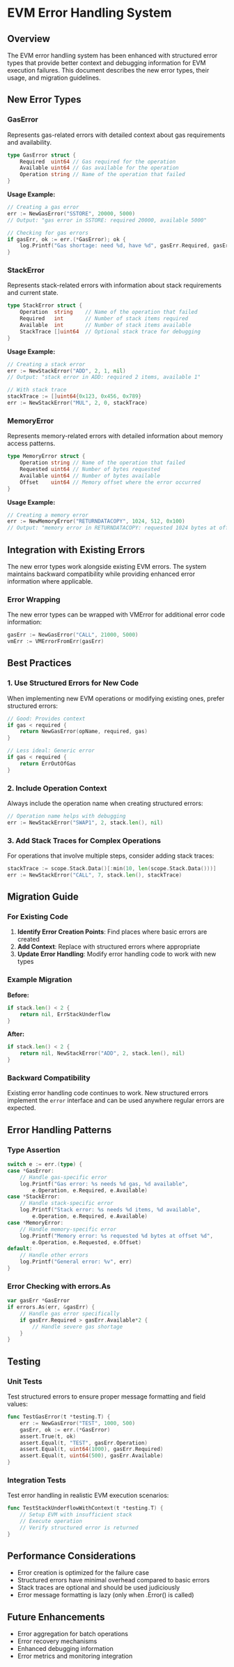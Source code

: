 # EVM Error Handling System

## Overview

The EVM error handling system has been enhanced with structured error types that provide better context and debugging information for EVM execution failures. This document describes the new error types, their usage, and migration guidelines.

## New Error Types

### GasError

Represents gas-related errors with detailed context about gas requirements and availability.

```go
type GasError struct {
    Required  uint64 // Gas required for the operation
    Available uint64 // Gas available for the operation
    Operation string // Name of the operation that failed
}
```

**Usage Example:**
```go
// Creating a gas error
err := NewGasError("SSTORE", 20000, 5000)
// Output: "gas error in SSTORE: required 20000, available 5000"

// Checking for gas errors
if gasErr, ok := err.(*GasError); ok {
    log.Printf("Gas shortage: need %d, have %d", gasErr.Required, gasErr.Available)
}
```

### StackError

Represents stack-related errors with information about stack requirements and current state.

```go
type StackError struct {
    Operation  string    // Name of the operation that failed
    Required   int       // Number of stack items required
    Available  int       // Number of stack items available
    StackTrace []uint64  // Optional stack trace for debugging
}
```

**Usage Example:**
```go
// Creating a stack error
err := NewStackError("ADD", 2, 1, nil)
// Output: "stack error in ADD: required 2 items, available 1"

// With stack trace
stackTrace := []uint64{0x123, 0x456, 0x789}
err := NewStackError("MUL", 2, 0, stackTrace)
```

### MemoryError

Represents memory-related errors with detailed information about memory access patterns.

```go
type MemoryError struct {
    Operation string // Name of the operation that failed
    Requested uint64 // Number of bytes requested
    Available uint64 // Number of bytes available
    Offset    uint64 // Memory offset where the error occurred
}
```

**Usage Example:**
```go
// Creating a memory error
err := NewMemoryError("RETURNDATACOPY", 1024, 512, 0x100)
// Output: "memory error in RETURNDATACOPY: requested 1024 bytes at offset 256, available 512"
```

## Integration with Existing Errors

The new error types work alongside existing EVM errors. The system maintains backward compatibility while providing enhanced error information where applicable.

### Error Wrapping

The new error types can be wrapped with VMError for additional error code information:

```go
gasErr := NewGasError("CALL", 21000, 5000)
vmErr := VMErrorFromErr(gasErr)
```

## Best Practices

### 1. Use Structured Errors for New Code

When implementing new EVM operations or modifying existing ones, prefer structured errors:

```go
// Good: Provides context
if gas < required {
    return NewGasError(opName, required, gas)
}

// Less ideal: Generic error
if gas < required {
    return ErrOutOfGas
}
```

### 2. Include Operation Context

Always include the operation name when creating structured errors:

```go
// Operation name helps with debugging
err := NewStackError("SWAP1", 2, stack.len(), nil)
```

### 3. Add Stack Traces for Complex Operations

For operations that involve multiple steps, consider adding stack traces:

```go
stackTrace := scope.Stack.Data()[:min(10, len(scope.Stack.Data()))]
err := NewStackError("CALL", 7, stack.len(), stackTrace)
```

## Migration Guide

### For Existing Code

1. **Identify Error Creation Points**: Find places where basic errors are created
2. **Add Context**: Replace with structured errors where appropriate
3. **Update Error Handling**: Modify error handling code to work with new types

### Example Migration

**Before:**
```go
if stack.len() < 2 {
    return nil, ErrStackUnderflow
}
```

**After:**
```go
if stack.len() < 2 {
    return nil, NewStackError("ADD", 2, stack.len(), nil)
}
```

### Backward Compatibility

Existing error handling code continues to work. New structured errors implement the `error` interface and can be used anywhere regular errors are expected.

## Error Handling Patterns

### Type Assertion

```go
switch e := err.(type) {
case *GasError:
    // Handle gas-specific error
    log.Printf("Gas error: %s needs %d gas, %d available", 
        e.Operation, e.Required, e.Available)
case *StackError:
    // Handle stack-specific error
    log.Printf("Stack error: %s needs %d items, %d available", 
        e.Operation, e.Required, e.Available)
case *MemoryError:
    // Handle memory-specific error
    log.Printf("Memory error: %s requested %d bytes at offset %d", 
        e.Operation, e.Requested, e.Offset)
default:
    // Handle other errors
    log.Printf("General error: %v", err)
}
```

### Error Checking with errors.As

```go
var gasErr *GasError
if errors.As(err, &gasErr) {
    // Handle gas error specifically
    if gasErr.Required > gasErr.Available*2 {
        // Handle severe gas shortage
    }
}
```

## Testing

### Unit Tests

Test structured errors to ensure proper message formatting and field values:

```go
func TestGasError(t *testing.T) {
    err := NewGasError("TEST", 1000, 500)
    gasErr, ok := err.(*GasError)
    assert.True(t, ok)
    assert.Equal(t, "TEST", gasErr.Operation)
    assert.Equal(t, uint64(1000), gasErr.Required)
    assert.Equal(t, uint64(500), gasErr.Available)
}
```

### Integration Tests

Test error handling in realistic EVM execution scenarios:

```go
func TestStackUnderflowWithContext(t *testing.T) {
    // Setup EVM with insufficient stack
    // Execute operation
    // Verify structured error is returned
}
```

## Performance Considerations

- Error creation is optimized for the failure case
- Structured errors have minimal overhead compared to basic errors
- Stack traces are optional and should be used judiciously
- Error message formatting is lazy (only when .Error() is called)

## Future Enhancements

- Error aggregation for batch operations
- Error recovery mechanisms
- Enhanced debugging information
- Error metrics and monitoring integration 